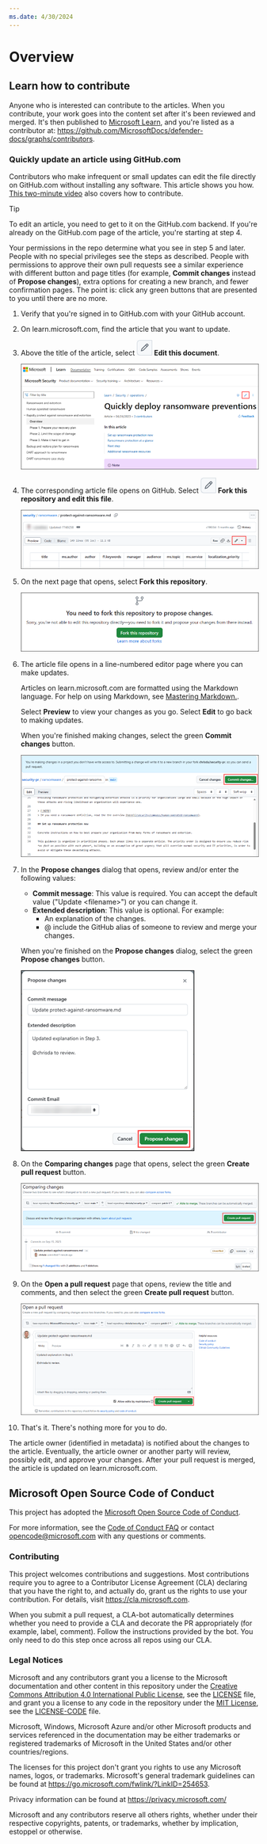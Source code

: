 ```yaml
---
ms.date: 4/30/2024
---
```


# Overview

## Learn how to contribute

Anyone who is interested can contribute to the articles. When you contribute, your work goes into the content set after it's been reviewed and merged. It's then published to [Microsoft Learn](https://learn.microsoft.com/), and you're listed as a contributor at: <https://github.com/MicrosoftDocs/defender-docs/graphs/contributors>.

### Quickly update an article using GitHub.com

Contributors who make infrequent or small updates can edit the file directly on GitHub.com without installing any software. This article shows you how. [This two-minute video](https://www.microsoft.com/videoplayer/embed/RE1XQTG) also covers how to contribute.

> [!TIP]
> To edit an article, you need to get to it on the GitHub.com backend. If you're already on the GitHub.com page of the article, you're starting at step 4.
>
> Your permissions in the repo determine what you see in step 5 and later. People with no special privileges see the steps as described. People with permissions to approve their own pull requests see a similar experience with different button and page titles (for example, **Commit changes** instead of **Propose changes**), extra options for creating a new branch, and fewer confirmation pages. The point is: click any green buttons that are presented to you until there are no more.

1. Verify that you're signed in to GitHub.com with your GitHub account.
2. On learn.microsoft.com, find the article that you want to update.
3. Above the title of the article, select ![Edit this document icon.](media/quick-update-edit-icon.png) **Edit this document**.

   ![Screenshot of how to edit this document button on a learn.microsoft.com article.](media/quick-update-edit-button-on-learn-page.png)

4. The corresponding article file opens on GitHub. Select ![Fork this repository and edit this file icon.](media/quick-update-edit-icon.png) **Fork this repository and edit this file**.

   ![Screenshot of how to edit this document button on a GitHub article file.](media/quick-update-edit-button-on-github-page.png)

5. On the next page that opens, select **Fork this repository**.

   ![Screenshot of the You need to fork this repository to propose changes page.](media/quick-update-fork-this-repository-page.png)

6. The article file opens in a line-numbered editor page where you can make updates.

   Articles on learn.microsoft.com are formatted using the Markdown language. For help on using Markdown, see [Mastering Markdown.](https://guides.github.com/features/mastering-markdown/).

   Select **Preview** to view your changes as you go. Select **Edit** to go back to making updates.

   When you're finished making changes, select the green **Commit changes** button.

   ![Screenshot of how to select the green Commit changes button on the article editor page.](media/quick-update-editor-page.png)

7. In the **Propose changes** dialog that opens, review and/or enter the following values:
   - **Commit message**: This value is required. You can accept the default value ("Update \<filename\>") or you can change it.
   - **Extended description**: This value is optional. For example:
     - An explanation of the changes.
     - @ include the GitHub alias of someone to review and merge your changes.

   When you're finished on the **Propose changes** dialog, select the green **Propose changes** button.

   ![Screenshot of how to select the green Propose changes button in the Propose changes dialog.](media/quick-update-propose-changes-dialog.png)

8. On the **Comparing changes** page that opens, select the green **Create pull request** button.

   ![Screenshot of how to select the green Create pull request button on the Comparing changes page.](media/quick-update-comparing-changes-page.png)

9. On the **Open a pull request** page that opens, review the title and comments, and then select the green **Create pull request** button.

   ![Screenshot of how to select the green Create pull request button on the Open a pull request page.](media/quick-update-open-a-pull-request-page.png)

10. That's it. There's nothing more for you to do.

   The article owner (identified in metadata) is notified about the changes to the article. Eventually, the article owner or another party will review, possibly edit, and approve your changes. After your pull request is merged, the article is updated on learn.microsoft.com.

## Microsoft Open Source Code of Conduct

This project has adopted the [Microsoft Open Source Code of Conduct](https://opensource.microsoft.com/codeofconduct/).

For more information, see the [Code of Conduct FAQ](https://opensource.microsoft.com/codeofconduct/faq/) or contact [opencode@microsoft.com](mailto:opencode@microsoft.com) with any questions or comments.

### Contributing

This project welcomes contributions and suggestions.  Most contributions require you to agree to a Contributor License Agreement (CLA) declaring that you have the right to, and actually do, grant us the rights to use your contribution. For details, visit <https://cla.microsoft.com>.

When you submit a pull request, a CLA-bot automatically determines whether you need to provide a CLA and decorate the PR appropriately (for example, label, comment). Follow the instructions provided by the bot. You only need to do this step once across all repos using our CLA.

### Legal Notices

Microsoft and any contributors grant you a license to the Microsoft documentation and other content in this repository under the [Creative Commons Attribution 4.0 International Public License](https://creativecommons.org/licenses/by/4.0/legalcode), see the [LICENSE](LICENSE) file, and grant you a license to any code in the repository under the [MIT License](https://opensource.org/licenses/MIT), see the [LICENSE-CODE](LICENSE-CODE) file.

Microsoft, Windows, Microsoft Azure and/or other Microsoft products and services referenced in the documentation may be either trademarks or registered trademarks of Microsoft in the United States and/or other countries/regions.

The licenses for this project don't grant you rights to use any Microsoft names, logos, or trademarks. Microsoft's general trademark guidelines can be found at <https://go.microsoft.com/fwlink/?LinkID=254653>.

Privacy information can be found at <https://privacy.microsoft.com/>

Microsoft and any contributors reserve all others rights, whether under their respective copyrights, patents, or trademarks, whether by implication, estoppel or otherwise.

